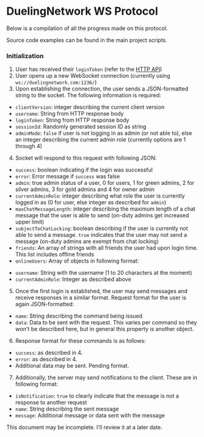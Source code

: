 # DuelingNetwork WS Protocol

Below is a compilation of all the progress made on this protocol.

Source code examples can be found in the main project scripts.

### Initialization

1. User has received their `loginToken` (refer to the [HTTP API](https://github.com/DuelingNetwork/DuelingNetworkV2Client/blob/master/doc/httpapi.md))
2. User opens up a new WebSocket connection (currently using `ws://duelingnetwork.com:1236/`)
3. Upon establishing the connection, the user sends a JSON-formatted string to the socket. The following information is required:
 - `clientVersion`: integer describing the current client version
 - `username`: String from HTTP response body
 - `loginToken`: String from HTTP response body
 - `sessionId`: Randomly generated session ID as string
 - `adminMode`: `false` if user is not logging in as admin (or not able to), else an integer describing the current admin role (currently options are 1 through 4)
4. Socket will respond to this request with following JSON:
 - `success`: boolean indicating if the login was successful
 - `error`: Error message if `success` was false
 - `admin`: true admin status of a user, 0 for users, 1 for green admins, 2 for silver admins, 3 for gold admins and 4 for owner admin
 - `currentAdminRole`: integer describing what role the user is currently logged in as (0 for user, else integer as described for `admin`)
 - `maxChatMessageLength`: integer describing the maximum length of a chat message that the user is able to send (on-duty admins get increased upper limit)
 - `subjectToChatLocking`: boolean describing if the user is currently not able to send a message. `true` indicates that the user may not send a message (on-duty admins are exempt from chat locking)
 - `friends`: An array of strings with all friends the user had upon login time. This list includes offline friends
 - `onlineUsers`: Array of objects in following format:
  * `username`: String with the username (1 to 20 characters at the moment)
  * `currentAdminRole`: Integer as described above
5. Once the first login is established, the user may send messages and receive responses in a similar format. Request format for the user is again JSON-formatted:
 - `name`: String describing the command being issued
 - `data`: Data to be sent with the request. This varies per command so they won't be described here, but in general this property is another object.
6. Response format for these commands is as follows:
 - `success`: as described in 4.
 - `error`: as described in 4.
 - Additional data may be sent. Pending format.
7. Additionally, the server may send notifications to the client. These are in following format:
 - `isNotification`: `true` to clearly indicate that the message is not a response to another request
 - `name`: String describing the sent message
 - `message`: Additional message or data sent with the message
 
This document may be incomplete. I'll review it at a later date.